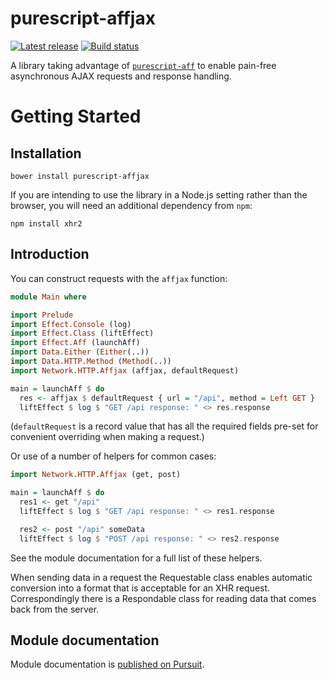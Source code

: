 # purescript-affjax

[![Latest release](http://img.shields.io/github/release/slamdata/purescript-affjax.svg)](https://github.com/slamdata/purescript-affjax/releases)
[![Build status](https://travis-ci.org/slamdata/purescript-affjax.svg?branch=master)](https://travis-ci.org/slamdata/purescript-affjax)

A library taking advantage of [`purescript-aff`](https://github.com/slamdata/purescript-aff) to enable pain-free asynchronous AJAX requests and response handling.

# Getting Started

## Installation

```
bower install purescript-affjax
```

If you are intending to use the library in a Node.js setting rather than the browser, you will need an additional dependency from `npm`:

```
npm install xhr2
```

## Introduction

You can construct requests with the `affjax` function:

```purescript
module Main where

import Prelude
import Effect.Console (log)
import Effect.Class (liftEffect)
import Effect.Aff (launchAff)
import Data.Either (Either(..))
import Data.HTTP.Method (Method(..))
import Network.HTTP.Affjax (affjax, defaultRequest)

main = launchAff $ do
  res <- affjax $ defaultRequest { url = "/api", method = Left GET }
  liftEffect $ log $ "GET /api response: " <> res.response
```

(`defaultRequest` is a record value that has all the required fields pre-set for convenient overriding when making a request.)

Or use of a number of helpers for common cases:

```purescript
import Network.HTTP.Affjax (get, post)

main = launchAff $ do
  res1 <- get "/api"
  liftEffect $ log $ "GET /api response: " <> res1.response

  res2 <- post "/api" someData
  liftEffect $ log $ "POST /api response: " <> res2.response
```

See the module documentation for a full list of these helpers.

When sending data in a request the Requestable class enables automatic conversion into a format that is acceptable for an XHR request. Correspondingly there is a Respondable class for reading data that comes back from the server.

## Module documentation

Module documentation is [published on Pursuit](http://pursuit.purescript.org/packages/purescript-affjax).
